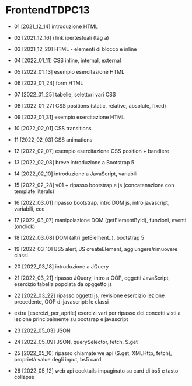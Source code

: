 # FrontendTDPC13
- 01	    [2021_12_14]		introduzione HTML
- 02	    [2021_12_16]		i link ipertestuali (tag a)
- 03	    [2021_12_20]		HTML - elementi di blocco e inline
- 04	    [2022_01_11]		CSS inline, internal, external
- 05	    [2022_01_13]		esempio esercitazione HTML
- 06	    [2022_01_24]		form HTML
- 07	    [2022_01_25]		tabelle, selettori vari CSS	
- 08	    [2022_01_27]		CSS positions (static, relative, absolute, fixed)	
- 09	    [2022_01_31]		esempio esercitazione HTML
- 10	    [2022_02_01]		CSS transitions
- 11	    [2022_02_03]		CSS animations
- 12	    [2022_02_07]  	esempio esercitazione CSS position + bandiere
- 13	    [2022_02_08]		breve introduzione a Bootstrap 5	
- 14	    [2022_02_10]		introduzione a JavaScript, variabili	
- 15      [2022_02_28]    v01 + ripasso bootstrap e js (concatenazione con template literals)
- 16      [2022_03_01]    ripasso bootstrap, intro DOM js, intro javascript, variabili, ecc
- 17      [2022_03_07]    manipolazione DOM (getElementById), funzioni, eventi (onclick)
- 18      [2022_03_08]    DOM (altri getElement..), bootstrap 5
- 19      [2022_03_10]    BS5 alert, JS createElement, aggiungere/rimuovere classi
- 20      [2022_03_18]    introduzione a JQuery
- 21      [2022_03_21]    ripasso JQuery, intro a OOP, oggetti JavaScript, esercizio tabella popolata da opggetto js
- 22      [2022_03_22]    ripasso oggetti js, revisione esercizio lezione precedente, OOP di javascript: le classi 

- extra   [esercizi_per_aprile] esercizi vari per ripasso dei concetti visti a lezione principalmente su bootsrap e javascript 

- 23      [2022_05_03]    JSON
- 24      [2022_05_09]    JSON, querySelector, fetch, $.get
- 25      [2022_05_10]    ripasso chiamate we api ($.get, XMLHttp, fetch), proprietà value degli input, bs5 card
- 26      [2022_05_12]    web api cocktails impaginato su card di bs5 e tasto collapse
